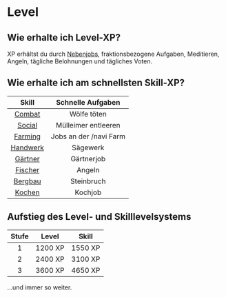# Level

## Wie erhalte ich Level-XP?

XP erhältst du durch [Nebenjobs](../../pages/nebenjobs/nebenjobs.md), fraktionsbezogene Aufgaben, Meditieren, Angeln, tägliche Belohnungen und tägliches Voten.

## Wie erhalte ich am schnellsten Skill-XP?

| Skill | Schnelle Aufgaben | 
|:-:|:-:|
| [Combat](../../pages/skills/combat.md) | Wölfe töten |
| [Social](../../pages/skills/social.md) | Mülleimer entleeren |
| [Farming](../../pages/skills/farming.md) | Jobs an der /navi Farm |
| [Handwerk](../../pages/skills/handwerk.md) | Sägewerk |
| [Gärtner](../../pages/skills/gärtner.md) | Gärtnerjob |
| [Fischer](../../pages/skills/fischer.md) | Angeln |
| [Bergbau](../../pages/skills/bergbau.md) | Steinbruch |
| [Kochen](../../pages/skills/kochen.md) | Kochjob |

## Aufstieg des Level- und Skilllevelsystems

| Stufe | Level | Skill |
|:-:|:-:|:-:|
| 1 | 1200 XP | 1550 XP |
| 2 | 2400 XP | 3100 XP |
| 3 | 3600 XP | 4650 XP |

...und immer so weiter.
